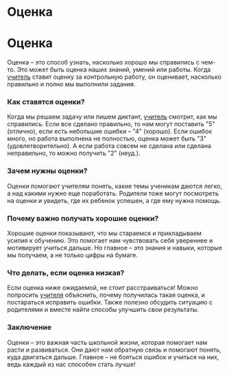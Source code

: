 # Оценка

# Оценка

Оценка – это способ узнать, насколько хорошо мы справились с чем-то. Это может быть оценка наших знаний, умений или работы. Когда [учитель](Учитель.md) ставит оценку за контрольную работу, он оценивает, насколько правильно и полно мы выполнили задания.

### Как ставятся оценки?

Когда мы решаем задачу или пишем диктант, [учитель](Учитель.md) смотрит, как мы справились. Если все сделано правильно, то нам могут поставить "5" (отлично), если есть небольшие ошибки – "4" (хорошо). Если ошибок много, но работа выполнена не полностью, оценка может быть "3" (удовлетворительно). А если работа совсем не сделана или сделана неправильно, то можно получить "2" (неуд.).

### Зачем нужны оценки?

Оценки помогают учителям понять, какие темы ученикам даются легко, а над какими нужно еще поработать. Родители тоже могут посмотреть на оценки и увидеть, где их ребенок успешен, а где ему нужна помощь.

### Почему важно получать хорошие оценки?

Хорошие оценки показывают, что мы стараемся и прикладываем усилия к обучению. Это помогает нам чувствовать себя увереннее и мотивирует учиться дальше. Но главное – это знания и навыки, которые мы получаем, а не только цифры на бумаге.

### Что делать, если оценка низкая?

Если оценка ниже ожидаемой, не стоит расстраиваться! Можно попросить [учителя](Учитель.md) объяснить, почему получилась такая оценка, и постараться исправить ошибки. Также полезно обсудить ситуацию с родителями и вместе найти способы улучшить свои результаты.

### Заключение

Оценки – это важная часть школьной жизни, которая помогает нам расти и развиваться. Они дают нам обратную связь и помогают понять, куда двигаться дальше. Главное – не бояться ошибок и учиться на них, ведь каждый из нас способен стать лучше!
